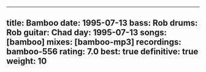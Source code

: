 
---
title: Bamboo
date: 1995-07-13
bass:	Rob
drums:	Rob
guitar:	Chad
day: 1995-07-13
songs: [bamboo]
mixes: [bamboo-mp3]
recordings: bamboo-556
rating: 7.0
best: true
definitive: true
weight: 10
---
